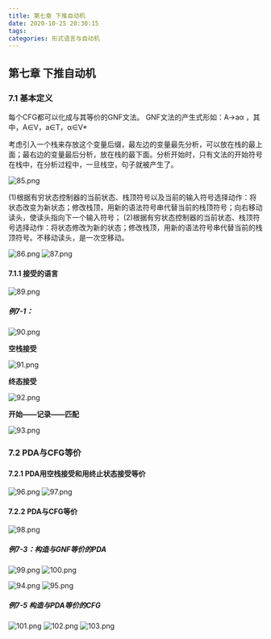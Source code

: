 ```yaml
---
title: 第七章 下推自动机
date: 2020-10-25 20:30:15
tags: 
categories: 形式语言与自动机
---
```


## 第七章 下推自动机

### 7.1 基本定义

<!-- more -->

每个CFG都可以化成与其等价的GNF文法。
GNF文法的产生式形如：A→aα ，其中，A∈V，a∈T，α∈V* 

​		考虑引入一个栈来存放这个变量后缀，最左边的变量最先分析，可以放在栈的最上面；最右边的变量最后分析，放在栈的最下面。
​		分析开始时，只有文法的开始符号在栈中，在分析过程中，一旦栈空，句子就被产生了。

![85.png](https://i.loli.net/2021/10/09/d3gLCHWQYUbN92E.png)

(1)根据有穷状态控制器的当前状态、栈顶符号以及当前的输入符号选择动作：将状态改变为新状态；修改栈顶，用新的语法符号串代替当前的栈顶符号；向右移动读头，使读头指向下一个输入符号； 
(2)根据有穷状态控制器的当前状态、栈顶符号选择动作：将状态修改为新的状态；修改栈顶，用新的语法符号串代替当前的栈顶符号。不移动读头，是一次空移动。

![86.png](https://i.loli.net/2021/10/09/GsIjKRnc8u4zByZ.png)
![87.png](https://i.loli.net/2021/10/09/ICRZxoK6g5OczVM.png)

#### 7.1.1 接受的语言

![89.png](https://i.loli.net/2021/10/09/Xmr4aKlS8gtRPHw.png)

##### 例7-1：

![90.png](https://i.loli.net/2021/10/09/rMqEP1poJlZ67c3.png)

**空栈接受**

![91.png](https://i.loli.net/2021/10/09/veG9KDJkQcogYyC.png)

**终态接受**

![92.png](https://i.loli.net/2021/10/09/XFl7QPmiq8jDLcg.png)

**开始——记录——匹配**

![93.png](https://i.loli.net/2021/10/09/JHwCI7lz3ZxeuGQ.png)

### 7.2 PDA与CFG等价

#### 7.2.1 PDA用空栈接受和用终止状态接受等价

![96.png](https://i.loli.net/2021/10/09/xw9d5MBYLAIKkzS.png)
![97.png](https://i.loli.net/2021/10/09/lIJ2ycuVXSAUpaH.png)

#### 7.2.2 PDA与CFG等价

![98.png](https://i.loli.net/2021/10/09/6mTwtZCAGnFIQxX.png)

##### 例7-3：构造与GNF等价的PDA

![99.png](https://i.loli.net/2021/10/09/McJplqw526mgVUB.png)
![100.png](https://i.loli.net/2021/10/09/KlVNFWn8wLfxbGt.png)

![94.png](https://i.loli.net/2021/10/09/p7mfxg4VFc2SAiD.png)
![95.png](https://i.loli.net/2021/10/09/oiV8RSIXrDAq7CY.png)

##### 例7-5 构造与PDA等价的CFG

![101.png](https://i.loli.net/2021/10/09/XCjkvuqm5LlA9IP.png)
![102.png](https://i.loli.net/2021/10/09/FdTlzUJDY9pavHR.png)
![103.png](https://i.loli.net/2021/10/09/I7FpuY2HUa81dTg.png)

